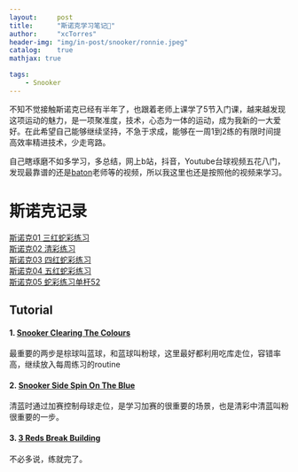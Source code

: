 ```yaml
---
layout:     post
title:      "斯诺克学习笔记🎱"
author:     "xcTorres"
header-img: "img/in-post/snooker/ronnie.jpeg"
catalog:    true
mathjax: true

tags:
    - Snooker
---  
```


不知不觉接触斯诺克已经有半年了，也跟着老师上课学了5节入门课，越来越发现这项运动的魅力，是一项聚准度，技术，心态为一体的运动，成为我新的一大爱好。在此希望自己能够继续坚持，不急于求成，能够在一周1到2练的有限时间提高效率精进技术，少走弯路。

自己瞎琢磨不如多学习，多总结，网上b站，抖音，Youtube台球视频五花八门，发现最靠谱的还是[baton](https://www.bartonsnooker.co.uk/)老师等的视频，所以我这里也还是按照他的视频来学习。

# 斯诺克记录

[斯诺克01 三红蛇彩练习](https://www.bilibili.com/video/BV1rt42187YR/?spm_id_from=333.999.0.0)  
[斯诺克02 清彩练习](https://www.bilibili.com/video/BV1di421f73Z/?spm_id_from=333.999.0.0&vd_source=885072747156d73817fc60cd40a9d16d)  
[斯诺克03 四红蛇彩练习](https://www.bilibili.com/video/BV1mf42197Mk/)  
[斯诺克04 五红蛇彩练习](https://www.bilibili.com/video/BV1hJSyYkExA/)  
[斯诺克05 蛇彩练习单杆52](https://www.bilibili.com/video/BV1wMfkYyEMT)  


## Tutorial
#### 1. [Snooker Clearing The Colours](https://www.youtube.com/watch?v=BnLJ2znIFh4)
最重要的两步是棕球叫蓝球，和蓝球叫粉球，这里最好都利用吃库走位，容错率高，继续放入每周练习的routine
#### 2. [Snooker Side Spin On The Blue](https://www.youtube.com/watch?v=HYFmkCzJZ7A&t=2s)
清蓝时通过加赛控制母球走位，是学习加赛的很重要的场景，也是清彩中清蓝叫粉很重要的一步。
#### 3. [3 Reds Break Building](https://www.youtube.com/watch?v=I5nkzi55xbs)
不必多说，练就完了。






